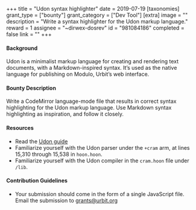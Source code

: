 +++
title = "Udon syntax highlighter"
date = 2019-07-19
[taxonomies]
grant_type = ["bounty"]
grant_category = ["Dev Tool"]
[extra]
image = ""
description = "Write a syntax highlighter for the Udon markup language."
reward = 1
assignee = "~dirwex-dosrev"
id = "981084186"
completed = false
link = ""
+++

#### Background

Udon is a minimalist markup language for creating and rendering text documents, with a Markdown-inspired syntax. It’s used as the native language for publishing on Modulo, Urbit’s web interface.

#### Bounty Description

Write a CodeMirror language-mode file that results in correct syntax highlighting for the Udon markup language. Use Markdown syntax highlighting as inspiration, and follow it closely.

#### Resources

* Read the [Udon guide](https://urbit.org/docs/using/sail-and-udon/)
* Familiarize yourself with the Udon parser under the `+cram` arm, at lines 15,310 through 15,538 in `hoon.hoon`.
* Familiarize yourself with the Udon compiler in the `cram.hoon` file under `/lib`.

#### Contribution Guidelines

* Your submission should come in the form of a single JavaScript file. Email the submission to grants@urbit.org
    